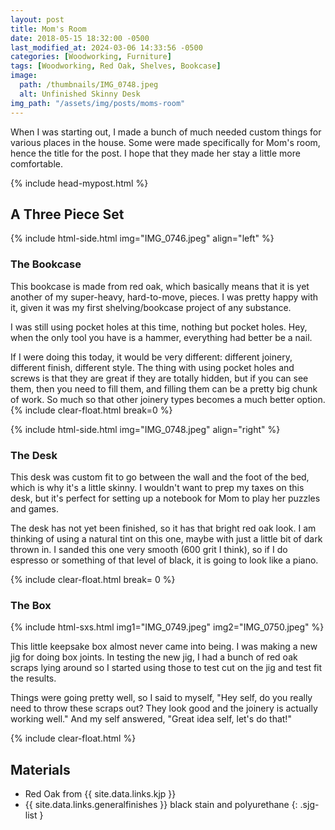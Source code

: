 ```yaml
---
layout: post
title: Mom's Room
date: 2018-05-15 18:32:00 -0500
last_modified_at: 2024-03-06 14:33:56 -0500
categories: [Woodworking, Furniture]
tags: [Woodworking, Red Oak, Shelves, Bookcase]
image:
  path: /thumbnails/IMG_0748.jpeg
  alt: Unfinished Skinny Desk
img_path: "/assets/img/posts/moms-room"
---
```


When I was starting out, I made a bunch of much needed custom things for various places in the house. Some were made specifically for Mom's room, hence the title for the post. I hope that they made her stay a little more comfortable.

{% include head-mypost.html %}

## A Three Piece Set

{% include html-side.html img="IMG_0746.jpeg" align="left" %}

### The Bookcase

This bookcase is made from red oak, which basically means that it is yet another of my super-heavy, hard-to-move, pieces. I was pretty happy with it, given it was my first shelving/bookcase project of any substance.

I was still using pocket holes at this time, nothing but pocket holes. Hey, when the only tool you have is a hammer, everything had better be a nail.

If I were doing this today, it would be very different: different joinery, different finish, different style. The thing with using pocket holes and screws is that they are great if they are totally hidden, but if you can see them, then you need to fill them, and filling them can be a pretty big chunk of work. So much so that other joinery types becomes a much better option.
{% include clear-float.html break=0 %}

{% include html-side.html img="IMG_0748.jpeg" align="right" %}

### The Desk

This desk was custom fit to go between the wall and the foot of the bed, which is why it's a little skinny. I wouldn't want to prep my taxes on this desk, but it's perfect for setting up a notebook for Mom to play her puzzles and games.

The desk has not yet been finished, so it has that bright red oak look. I am thinking of using a natural tint on this one, maybe with just a little bit of dark thrown in. I sanded this one very smooth (600 grit I think), so if I do espresso or something of that level of black, it is going to look like a piano.

{% include clear-float.html  break= 0 %}

### The Box

{% include html-sxs.html img1="IMG_0749.jpeg" img2="IMG_0750.jpeg" %}

This little keepsake box almost never came into being. I was making a new jig for doing box joints. In testing the new jig, I had a bunch of red oak scraps lying around so I started using those to test cut on the jig and test fit the results.

Things were going pretty well, so I said to myself, "Hey self, do you really need to throw these scraps out? They look good and the joinery is actually working well." And my self answered, "Great idea self, let's do that!"

{% include clear-float.html %}

## Materials

- Red Oak from {{ site.data.links.kjp }}
- {{ site.data.links.generalfinishes }} black stain and polyurethane
{: .sjg-list }
